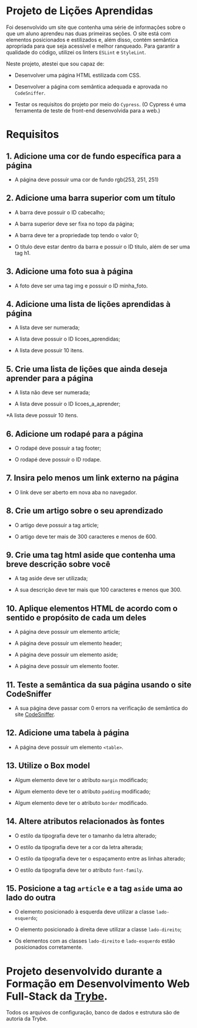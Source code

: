 # Projeto de Lições Aprendidas

Foi desenvolvido um site que contenha uma série de informações sobre o que um aluno aprendeu nas duas primeiras seções. O site está com elementos posicionados e estilizados e, além disso, contém semântica apropriada para que seja acessível e melhor ranqueado. Para garantir a qualidade do código, utilizei os linters `ESLint` e `StyleLint`.


  Neste projeto, atestei que sou capaz de:

  * Desenvolver uma página HTML estilizada com CSS.

  * Desenvolver a página com semântica adequada e aprovada no `CodeSniffer`.
    
  * Testar os requisitos do projeto por meio do `Cypress`.
(O Cypress é uma ferramenta de teste de front-end desenvolvida para a web.)


# Requisitos
## 1. Adicione uma cor de fundo específica para a página
   * A página deve possuir uma cor de fundo rgb(253, 251, 251)

## 2. Adicione uma barra superior com um título
   * A barra deve possuir o ID cabecalho;

   * A barra superior deve ser fixa no topo da página;

   * A barra deve ter a propriedade top tendo o valor 0;

   * O título deve estar dentro da barra e possuir o ID titulo, além de ser uma tag h1.

## 3. Adicione uma foto sua à página
   * A foto deve ser uma tag img e possuir o ID minha_foto.

## 4. Adicione uma lista de lições aprendidas à página
   * A lista deve ser numerada;

   * A lista deve possuir o ID licoes_aprendidas;

   * A lista deve possuir 10 itens. 

## 5. Crie uma lista de lições que ainda deseja aprender para a página
   * A lista não deve ser numerada;

   * A lista deve possuir o ID licoes_a_aprender;

   *A lista deve possuir 10 itens.

  ## 6. Adicione um rodapé para a página
   * O rodapé deve possuir a tag footer;

   * O rodapé deve possuir o ID rodape.

  ## 7. Insira pelo menos um link externo na página
   * O link deve ser aberto em nova aba no navegador.

  ## 8. Crie um artigo sobre o seu aprendizado
   * O artigo deve possuir a tag article;

   * O artigo deve ter mais de 300 caracteres e menos de 600.

  ## 9. Crie uma tag html aside que contenha uma breve descrição sobre você
   * A tag aside deve ser utilizada;

   * A sua descrição deve ter mais que 100 caracteres e menos que 300.

  ## 10. Aplique elementos HTML de acordo com o sentido e propósito de cada um deles
   * A página deve possuir um elemento article;

   * A página deve possuir um elemento header;

   * A página deve possuir um elemento aside;

   * A página deve possuir um elemento footer.

  ## 11. Teste a semântica da sua página usando o site CodeSniffer
   * A sua página deve passar com 0 errors na verificação de semântica do site [CodeSniffer](https://squizlabs.github.io/HTML_CodeSniffer/).

  ## 12. Adicione uma tabela à página
   * A página deve possuir um elemento `<table>`.

  ## 13. Utilize o Box model 
   * Algum elemento deve ter o atributo `margin` modificado;
   
   * Algum elemento deve ter o atributo `padding` modificado;

   * Algum elemento deve ter o atributo `border` modificado.

  ## 14. Altere atributos relacionados às fontes
   * O estilo da tipografia deve ter o tamanho da letra alterado;

   * O estilo da tipografia deve ter a cor da letra alterada;

   * O estilo da tipografia deve ter o espaçamento entre as linhas alterado;

   * O estilo da tipografia deve ter o atributo `font-family`.

## 15. Posicione a tag `article` e a tag `aside` uma ao lado do outra
   * O elemento posicionado à esquerda deve utilizar a classe `lado-esquerdo`;

  * O elemento posicionado à direita deve utilizar a classe `lado-direito`;

  * Os elementos com as classes `lado-direito` e `lado-esquerdo` estão posicionados corretamente.
  

# Projeto desenvolvido durante a Formação em Desenvolvimento Web Full-Stack da [Trybe](https://www.betrybe.com/). 
Todos os arquivos de configuração, banco de dados e estrutura são de autoria da Trybe.



